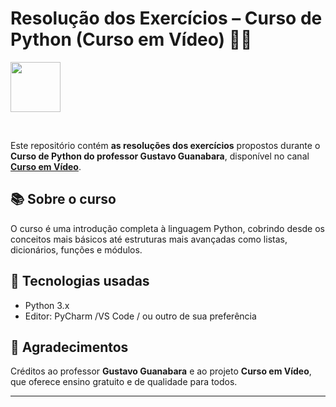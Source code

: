 # Resolução dos Exercícios – Curso de Python (Curso em Vídeo) ✍🏻

<img src="https://yt3.googleusercontent.com/ytc/AIdro_m-8zZRJBWMwnaHcJgQv2IRr0dLcqCv1yKcQHgSEZ26jHw=s900-c-k-c0x00ffffff-no-rj" width="80px" ></img>

<br>

Este repositório contém **as resoluções dos exercícios** propostos durante o **Curso de Python do professor Gustavo Guanabara**, disponível no canal **[Curso em Vídeo](https://www.youtube.com/playlist?list=PLvE-ZAFRgX8hnECDn1v9HNTI71veL3oW0)**.

## 📚 Sobre o curso

O curso é uma introdução completa à linguagem Python, cobrindo desde os conceitos mais básicos até estruturas mais avançadas como listas, dicionários, funções e módulos.


## 🚀 Tecnologias usadas

- Python 3.x
- Editor: PyCharm /VS Code / ou outro de sua preferência


## 🙏 Agradecimentos

Créditos ao professor **Gustavo Guanabara** e ao projeto **Curso em Vídeo**, que oferece ensino gratuito e de qualidade para todos.

---